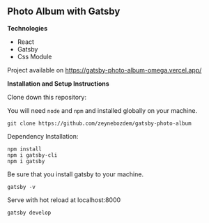 ## Photo Album with Gatsby

 **Technologies**

 - React
 - Gatsby
 - Css Module

Project available on https://gatsby-photo-album-omega.vercel.app/

**Installation and Setup Instructions**

Clone down this repository:

You will need `node` and `npm` and installed globally on your machine.

    git clone https://github.com/zeynebozdem/gatsby-photo-album

 Dependency Installation:

    npm install
    npm i gatsby-cli
    npm i gatsby
    
Be sure that you install gatsby to your machine.

    gatsby -v
    
    
Serve with hot reload at localhost:8000

    gatsby develop
